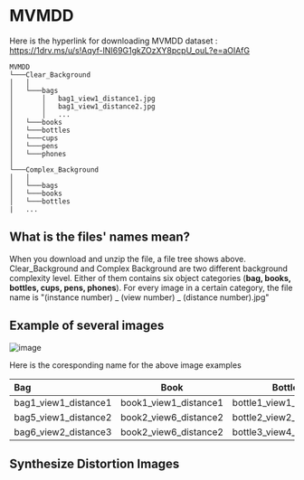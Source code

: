 # MVMDD

Here is the hyperlink for downloading MVMDD dataset : https://1drv.ms/u/s!Aqyf-lNI69G1gkZOzXY8pcpU_ouL?e=aOlAfG

```
MVMDD
└───Clear_Background
│   │
│   └───bags
│       │   bag1_view1_distance1.jpg
│       │   bag1_view1_distance2.jpg
│       │   ...
│   └───books
│   └───bottles
│   └───cups
│   └───pens
│   └───phones
│   
└───Complex_Background
│   │
│   └───bags
│   └───books
│   └───bottles
|   ...
```

## What is the files' names mean?
When you download and unzip the file, a file tree shows above. Clear_Background and Complex Background are two different background complexity level. Either of them contains six object categories (**bag, books, bottles, cups, pens, phones**). For every image in a certain category, the file name is "(instance number) _ (view number) _ (distance number).jpg" 

## Example of several images
![image](https://github.com/CollabAR-Source/MVMDD/blob/master/example.jpg.PNG)

Here is the coresponding name for the above image examples

| Bag      | Book | Bottle     |Cup   |Pen    |Phone    |
| :---        |    :----:   |         :----:  |:----:     |:----:    |---:    |
|bag1_view1_distance1|book1_view1_distance1|bottle1_view1_distance1|cup1_view1_distance1|pen1_view1_distance1|phone1_view1_distance1|
|bag5_view1_distance2|book2_view6_distance2|bottle2_view2_distance2|cup2_view2_distance2|pen2_view1_distance2|phone6_view2_distance2|
|bag6_view2_distance3|book2_view6_distance2|bottle3_view4_distance3|cup3_view6_distance3|pen5_view4_distance3|phone5_view6_distance3|

## Synthesize Distortion Images
